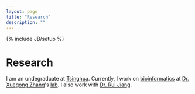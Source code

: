 ```yaml
---
layout: page
title: "Research"
description: ""
---
```

{% include JB/setup %}

# Research

I am an undegraduate at [Tsinghua](www.tsinghua.edu.cn). Currently, I work on [bioinformatics](./bioinformatics/) at [Dr. Xuegong Zhang](http://bioinfo.au.tsinghua.edu.cn/member/xzhang/XZhang_English.htm)'s [lab](http://bioinfo.au.tsinghua.edu.cn/enarticle/index.html). 
I also work with [Dr. Rui Jiang](http://bioinfo.au.tsinghua.edu.cn/member/ruijiang/english/index.html).


